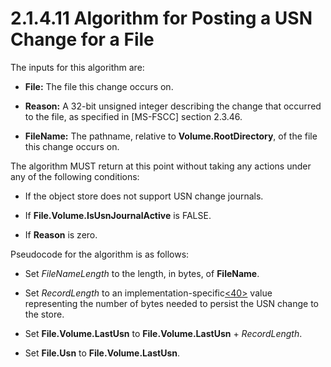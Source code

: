 <html dir="LTR" xmlns:mshelp="http://msdn.microsoft.com/mshelp" xmlns:ddue="http://ddue.schemas.microsoft.com/authoring/2003/5" xmlns:xlink="http://www.w3.org/1999/xlink" xmlns:tool="http://www.microsoft.com/tooltip">
    <head>
        <meta http-equiv="Content-Type" content="text/html; CHARSET=utf-8"></meta>
        <meta name="save" content="history"></meta>
        <title>2.1.4.11 Algorithm for Posting a USN Change for a File</title>
        <xml>
            <mshelp:toctitle title="2.1.4.11 Algorithm for Posting a USN Change for a File"></mshelp:toctitle>
            <mshelp:rltitle title="[MS-FSA]: Algorithm for Posting a USN Change for a File"></mshelp:rltitle>
            <mshelp:keyword index="A" term="2c897c5e-b29e-464d-825f-565ff587f7f1"></mshelp:keyword>
            <mshelp:attr name="DCSext.ContentType" value="open specification"></mshelp:attr>
            <mshelp:attr name="AssetID" value="2c897c5e-b29e-464d-825f-565ff587f7f1"></mshelp:attr>
            <mshelp:attr name="TopicType" value="kbRef"></mshelp:attr>
            <mshelp:attr name="DCSext.Title" value="[MS-FSA]: Algorithm for Posting a USN Change for a File" />
        </xml>
    </head>
    <body>
        <div id="header">
            <h1 class="heading">2.1.4.11 Algorithm for Posting a USN Change for a File</h1>
        </div>
        <div id="mainSection">
            <div id="mainBody">
                <div id="allHistory" class="saveHistory"></div>
                <div id="sectionSection0" class="section" name="collapseableSection">
                    

<p>The inputs for this algorithm are:</p>

<ul><li><p><span><span> 
</span></span><b>File:</b> The file this change occurs on.</p>

</li><li><p><span><span> 
</span></span><b>Reason:</b> A 32-bit unsigned integer describing the change
that occurred to the file, as specified in <mshelp:link keywords="efbfe127-73ad-4140-9967-ec6500e66d5e" tabindex="0">[MS-FSCC]</mshelp:link>
section <mshelp:link keywords="8a86ae68-6d15-487c-b2b7-da83a5ad5329" tabindex="0">2.3.46</mshelp:link>.</p>

</li><li><p><span><span> 
</span></span><b>FileName:</b> The pathname, relative to <b>Volume.RootDirectory</b>,
of the file this change occurs on.</p>

</li></ul><p>The algorithm MUST return at this point without taking any
actions under any of the following conditions:</p>

<ul><li><p><span><span> 
</span></span>If the object store does not support USN change journals.</p>

</li><li><p><span><span> 
</span></span>If <b>File.Volume.IsUsnJournalActive</b> is FALSE.</p>

</li><li><p><span><span> 
</span></span>If <b>Reason</b> is zero.</p>

</li></ul><p>Pseudocode for the algorithm is as follows:</p>

<ul><li><p><span><span> 
</span></span>Set <i>FileNameLength</i> to the length, in bytes, of <b>FileName</b>.</p>

</li><li><p><span><span> 
</span></span>Set <i>RecordLength</i> to an implementation-specific<a id="Appendix_A_Target_40"></a><a href="4e3695bd-7574-4f24-a223-b4679c065b63.md#Appendix_A_40" aria-label="Product behavior note 40">&lt;40&gt;</a> value representing the number
of bytes needed to persist the USN change to the store.</p>

</li><li><p><span><span> 
</span></span>Set <b>File.Volume.LastUsn</b> to <b>File.Volume.LastUsn</b> + <i>RecordLength</i>.</p>

</li><li><p><span><span> 
</span></span>Set <b>File.Usn</b> to <b>File.Volume.LastUsn</b>.</p>

</li></ul>
                </div>
            </div>
        </div>
    </body>
</html>